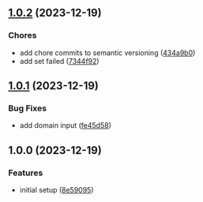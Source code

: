 ## [1.0.2](https://github.com/taylorlroberts7/generate-auth0-token-action/compare/v1.0.1...v1.0.2) (2023-12-19)


### Chores

* add chore commits to semantic versioning ([434a9b0](https://github.com/taylorlroberts7/generate-auth0-token-action/commit/434a9b05f7859eee616dac4d4ca635c9e33cd608))
* add set failed ([7344f92](https://github.com/taylorlroberts7/generate-auth0-token-action/commit/7344f92dfe4e832bb9f4e04c43a2101af06b4da0))

## [1.0.1](https://github.com/taylorlroberts7/generate-auth0-token-action/compare/v1.0.0...v1.0.1) (2023-12-19)


### Bug Fixes

* add domain input ([fe45d58](https://github.com/taylorlroberts7/generate-auth0-token-action/commit/fe45d5801847aff2624486e8a88d59437aae47e4))

## 1.0.0 (2023-12-19)


### Features

* initial setup ([8e59095](https://github.com/taylorlroberts7/generate-auth0-token-action/commit/8e59095d286acbcfbe8baa482e7ec3a7c6e4dad1))
